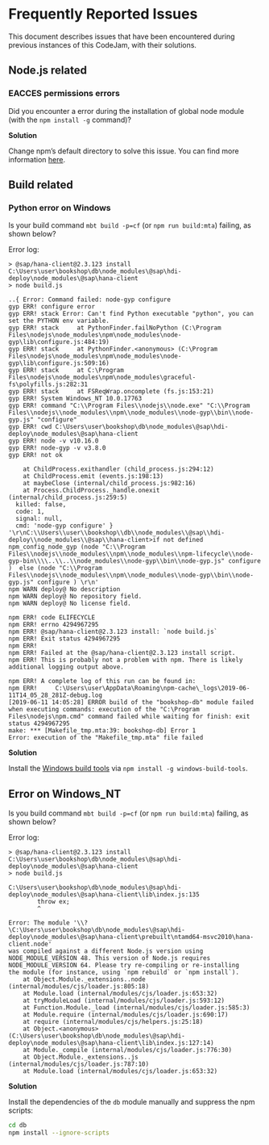 # Frequently Reported Issues

This document describes issues that have been encountered during previous instances of this CodeJam, with their solutions.

## Node.js related

### EACCES permissions errors

Did you encounter a error during the installation of global node module (with the `npm install -g` command)?

**Solution**

Change npm’s default directory to solve this issue. You can find more information [here](https://docs.npmjs.com/resolving-eacces-permissions-errors-when-installing-packages-globally).

## Build related

### Python error on Windows

Is your build command `mbt build -p=cf` (or `npm run build:mta`) failing, as shown below?

Error log:
```
> @sap/hana-client@2.3.123 install C:\Users\user\bookshop\db\node_modules\@sap\hdi-deploy\node_modules\@sap\hana-client
> node build.js

..{ Error: Command failed: node-gyp configure
gyp ERR! configure error
gyp ERR! stack Error: Can't find Python executable "python", you can set the PYTHON env variable.
gyp ERR! stack     at PythonFinder.failNoPython (C:\Program Files\nodejs\node_modules\npm\node_modules\node-gyp\lib\configure.js:484:19)
gyp ERR! stack     at PythonFinder.<anonymous> (C:\Program Files\nodejs\node_modules\npm\node_modules\node-gyp\lib\configure.js:509:16)
gyp ERR! stack     at C:\Program Files\nodejs\node_modules\npm\node_modules\graceful-fs\polyfills.js:282:31
gyp ERR! stack     at FSReqWrap.oncomplete (fs.js:153:21)
gyp ERR! System Windows_NT 10.0.17763
gyp ERR! command "C:\\Program Files\\nodejs\\node.exe" "C:\\Program Files\\nodejs\\node_modules\\npm\\node_modules\\node-gyp\\bin\\node-gyp.js" "configure"
gyp ERR! cwd C:\Users\user\bookshop\db\node_modules\@sap\hdi-deploy\node_modules\@sap\hana-client
gyp ERR! node -v v10.16.0
gyp ERR! node-gyp -v v3.8.0
gyp ERR! not ok

    at ChildProcess.exithandler (child_process.js:294:12)
    at ChildProcess.emit (events.js:198:13)
    at maybeClose (internal/child_process.js:982:16)
    at Process.ChildProcess._handle.onexit (internal/child_process.js:259:5)
  killed: false,
  code: 1,
  signal: null,
  cmd: 'node-gyp configure' } '\r\nC:\\Users\\user\\bookshop\\db\\node_modules\\@sap\\hdi-deploy\\node_modules\\@sap\\hana-client>if not defined npm_config_node_gyp (node "C:\\Program Files\\nodejs\\node_modules\\npm\\node_modules\\npm-lifecycle\\node-gyp-bin\\\\..\\..\\node_modules\\node-gyp\\bin\\node-gyp.js" configure )  else (node "C:\\Program Files\\nodejs\\node_modules\\npm\\node_modules\\node-gyp\\bin\\node-gyp.js" configure ) \r\n'
npm WARN deploy@ No description
npm WARN deploy@ No repository field.
npm WARN deploy@ No license field.

npm ERR! code ELIFECYCLE
npm ERR! errno 4294967295
npm ERR! @sap/hana-client@2.3.123 install: `node build.js`
npm ERR! Exit status 4294967295
npm ERR!
npm ERR! Failed at the @sap/hana-client@2.3.123 install script.
npm ERR! This is probably not a problem with npm. There is likely additional logging output above.

npm ERR! A complete log of this run can be found in:
npm ERR!     C:\Users\user\AppData\Roaming\npm-cache\_logs\2019-06-11T14_05_28_281Z-debug.log
[2019-06-11 14:05:28] ERROR build of the "bookshop-db" module failed when executing commands: execution of the "C:\Program Files\nodejs\npm.cmd" command failed while waiting for finish: exit status 4294967295
make: *** [Makefile_tmp.mta:39: bookshop-db] Error 1
Error: execution of the "Makefile_tmp.mta" file failed
```

**Solution**

Install the [Windows build tools](https://github.com/felixrieseberg/windows-build-tools) via `npm install -g windows-build-tools`.


## Error on Windows_NT

Is you build command `mbt build -p=cf` (or `npm run build:mta`) failing, as shown below?

Error log:
```
> @sap/hana-client@2.3.123 install C:\Users\user\bookshop\db\node_modules\@sap\hdi-deploy\node_modules\@sap\hana-client
> node build.js

C:\Users\user\bookshop\db\node_modules\@sap\hdi-deploy\node_modules\@sap\hana-client\lib\index.js:135
        throw ex;
        ^

Error: The module '\\?\C:\Users\user\bookshop\db\node_modules\@sap\hdi-deploy\node_modules\@sap\hana-client\prebuilt\ntamd64-msvc2010\hana-client.node'
was compiled against a different Node.js version using
NODE_MODULE_VERSION 48. This version of Node.js requires
NODE_MODULE_VERSION 64. Please try re-compiling or re-installing
the module (for instance, using `npm rebuild` or `npm install`).
    at Object.Module._extensions..node (internal/modules/cjs/loader.js:805:18)
    at Module.load (internal/modules/cjs/loader.js:653:32)
    at tryModuleLoad (internal/modules/cjs/loader.js:593:12)
    at Function.Module._load (internal/modules/cjs/loader.js:585:3)
    at Module.require (internal/modules/cjs/loader.js:690:17)
    at require (internal/modules/cjs/helpers.js:25:18)
    at Object.<anonymous> (C:\Users\user\bookshop\db\node_modules\@sap\hdi-deploy\node_modules\@sap\hana-client\lib\index.js:127:14)
    at Module._compile (internal/modules/cjs/loader.js:776:30)
    at Object.Module._extensions..js (internal/modules/cjs/loader.js:787:10)
    at Module.load (internal/modules/cjs/loader.js:653:32)
```

**Solution**

Install the dependencies of the `db` module manually and suppress the npm scripts:

```bash
cd db
npm install --ignore-scripts
```
